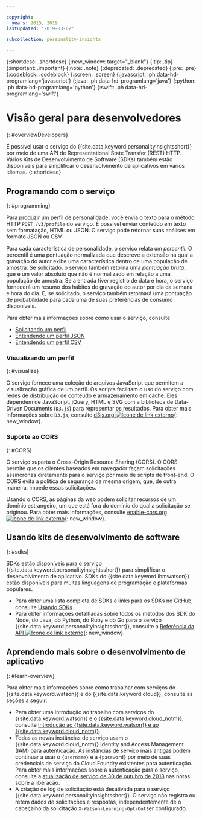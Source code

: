 ```yaml
---

copyright:
  years: 2015, 2019
lastupdated: "2019-03-07"

subcollection: personality-insights

---
```


{:shortdesc: .shortdesc}
{:new_window: target="_blank"}
{:tip: .tip}
{:important: .important}
{:note: .note}
{:deprecated: .deprecated}
{:pre: .pre}
{:codeblock: .codeblock}
{:screen: .screen}
{:javascript: .ph data-hd-programlang='javascript'}
{:java: .ph data-hd-programlang='java'}
{:python: .ph data-hd-programlang='python'}
{:swift: .ph data-hd-programlang='swift'}

# Visão geral para desenvolvedores
{: #overviewDevelopers}

É possível usar o serviço do {{site.data.keyword.personalityinsightsshort}} por meio de uma API de Representational State Transfer (REST) HTTP. Vários Kits de Desenvolvimento de Software (SDKs) também estão disponíveis para simplificar o desenvolvimento de aplicativos em vários idiomas.
{: shortdesc}

## Programando com o serviço
{: #programming}

Para produzir um perfil de personalidade, você envia o texto para o método HTTP `POST /v3/profile` do serviço. É possível enviar conteúdo em texto sem formatação, HTML ou JSON. O serviço pode retornar suas análises em formato JSON ou CSV

Para cada característica de personalidade, o serviço relata um *percentil*. O percentil é uma pontuação normalizada que descreve a extensão na qual a gravação do autor exibe uma característica dentro de uma população de amostra. Se solicitado, o serviço também retorna uma *pontuação bruta*, que é um valor absoluto que não é normalizado em relação a uma população de amostra. Se a entrada tiver registro de data e hora, o serviço fornecerá um resumo dos hábitos de gravação do autor por dia da semana e hora do dia. E, se solicitado, o serviço também retornará uma pontuação de probabilidade para cada uma de suas preferências de consumo disponíveis.

Para obter mais informações sobre como usar o serviço, consulte

-   [Solicitando um perfil](/docs/services/personality-insights?topic=personality-insights-input)
-   [Entendendo um perfil JSON](/docs/services/personality-insights?topic=personality-insights-output)
-   [Entendendo um perfil CSV](/docs/services/personality-insights?topic=personality-insights-outputCSV)

### Visualizando um perfil
{: #visualize}

O serviço fornece uma coleção de arquivos JavaScript que permitem a visualização gráfica de um perfil. Os scripts facilitam o uso do serviço com redes de distribuição de conteúdo e armazenamento em cache. Eles dependem de JavaScript, jQuery, HTML e SVG com a biblioteca de Data-Driven Documents (`D3.js`) para representar os resultados. Para obter mais informações sobre `D3.js`, consulte [d3js.org ![Ícone de link externo](../../icons/launch-glyph.svg "Ícone de link externo")](https://d3js.org/){: new_window}.

### Suporte ao CORS
{: #CORS}

O serviço suporta o Cross-Origin Resource Sharing (CORS). O CORS permite que os clientes baseados em navegador façam solicitações assíncronas diretamente para o serviço por meio de scripts de front-end. O CORS evita a política de segurança da mesma origem, que, de outra maneira, impede essas solicitações.

Usando o CORS, as páginas da web podem solicitar recursos de um domínio estrangeiro, um que está fora do domínio do qual a solicitação se originou. Para obter mais informações, consulte [enable-cors.org ![Ícone de link externo](../../icons/launch-glyph.svg "Ícone de link externo")](https://enable-cors.org/){: new_window}.

## Usando kits de desenvolvimento de software
{: #sdks}

SDKs estão disponíveis para o serviço {{site.data.keyword.personalityinsightsshort}} para simplificar o desenvolvimento de aplicativo. SDKs do {{site.data.keyword.ibmwatson}} estão disponíveis para muitas linguagens de programação e plataformas populares.

-   Para obter uma lista completa de SDKs e links para os SDKs no GitHub, consulte [Usando SDKs](/docs/services/watson?topic=watson-using-sdks).
-   Para obter informações detalhadas sobre todos os métodos dos SDK do Node, do Java, do Python, do Ruby e do Go para o serviço {{site.data.keyword.personalityinsightsshort}}, consulte a [Referência da API ![Ícone de link externo](../../icons/launch-glyph.svg "Ícone de link externo")](https://{DomainName}/apidocs/personality-insights){: new_window}.

## Aprendendo mais sobre o desenvolvimento de aplicativo
{: #learn-overview}

Para obter mais informações sobre como trabalhar com serviços do {{site.data.keyword.watson}} e do {{site.data.keyword.cloud}}, consulte as seções a seguir:

-   Para obter uma introdução ao trabalho com serviços do {{site.data.keyword.watson}} e o {{site.data.keyword.cloud_notm}}, consulte [Introdução ao {{site.data.keyword.watson}} e ao {{site.data.keyword.cloud_notm}}](/docs/services/watson?topic=watson-about).
-   Todas as novas instâncias de serviço usam o {{site.data.keyword.cloud_notm}} Identity and Access Management (IAM) para autenticação. As instâncias de serviço mais antigas podem continuar a usar o `{username}` e a `{password}` por meio de suas credenciais de serviço do Cloud Foundry existentes para autenticação. Para obter mais informações sobre a autenticação para o serviço, consulte a [atualização de serviço de 30 de outubro de 2018](/docs/services/personality-insights?topic=personality-insights-release-notes#October2018) nas notas sobre a liberação.
-   A criação de log de solicitação está desativada para o serviço {{site.data.keyword.personalityinsightsshort}}. O serviço não registra ou retém dados de solicitações e respostas, independentemente de o cabeçalho da solicitação `X-Watson-Learning-Opt-Out`ser configurado.
